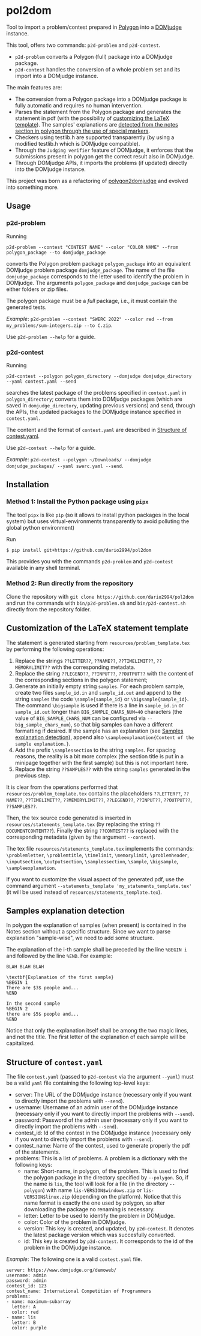 # pol2dom

Tool to import a problem/contest prepared in [Polygon](https://polygon.codeforces.com/) into a [DOMjudge](https://www.domjudge.org/) instance.

This tool, offers two commands: `p2d-problem` and `p2d-contest`.

- `p2d-problem` converts a Polygon (full) package into a DOMjudge package.
- `p2d-contest` handles the conversion of a whole problem set and its import into a DOMjudge instance.

The main features are:

- The conversion from a Polygon package into a DOMjudge package is fully automatic and requires no human intervention.
- Parses the statement from the Polygon package and generates the statement in pdf (with the possibility of [customizing the LaTeX template](#customization-of-the-latex-statement-template)). The samples' explanations are [detected from the notes section in polygon through the use of special markers](#samples-explanation-detection).
- Checkers using testlib.h are supported transparently (by using a modified testlib.h which is DOMjudge compatible).
- Through the `Judging verifier` feature of DOMjudge, it enforces that the submissions present in polygon get the correct result also in DOMjudge.
- Through DOMjudge APIs, it imports the problems (if updated) directly into the DOMjudge instance.

This project was born as a refactoring of [polygon2domjudge](https://github.com/cubercsl/polygon2domjudge) and evolved into something more.

## Usage

### p2d-problem

Running

```p2d-problem --contest "CONTEST NAME" --color "COLOR NAME" --from polygon_package --to domjudge_package```

converts the Polygon problem package `polygon_package` into an equivalent DOMjudge problem package `domjudge_package`.
The name of the file `domjudge_package` corresponds to the letter used to identify the problem in DOMjudge.
The arguments `polygon_package` and `domjudge_package` can be either folders or zip files.

The polygon package must be a *full* package, i.e., it must contain the generated tests.

*Example*: `p2d-problem --contest "SWERC 2022" --color red --from my_problems/sum-integers.zip --to C.zip`.

Use `p2d-problem --help` for a guide.

### p2d-contest

Running 

```p2d-contest --polygon polygon_directory --domjudge domjudge_directory --yaml contest.yaml --send```

searches the latest package of the problems specified in `contest.yaml` in `polygon_directory`; converts them into DOMjudge packages (which are saved in `domjudge_directory`, updating previous versions) and send, through the APIs, the updated packages to the DOMjudge instance specified in `contest.yaml`.

The content and the format of `contest.yaml` are described in [Structure of contest.yaml](#structure-of-contestyaml).

Use `p2d-contest --help` for a guide.

*Example*: `p2d-contest --polygon ~/Downloads/ --domjudge domjudge_packages/ --yaml swerc.yaml --send`.

## Installation
### Method 1: Install the Python package using `pipx`
The tool `pipx` is like `pip` (so it allows to install python packages in the local system) but uses virtual-environments transparently to avoid polluting the global python environment)

Run
```bash
$ pip install git+https://github.com/dario2994/pol2dom
```
This provides you with the commands `p2d-problem` and `p2d-contest` available in any shell terminal.

### Method 2: Run directly from the repository

Clone the repository with `git clone https://github.com/dario2994/pol2dom` and run the commands with `bin/p2d-problem.sh` and `bin/p2d-contest.sh` directly from the repository folder.

## Customization of the LaTeX statement template

The statement is generated starting from `resources/problem_template.tex` by performing the following operations:

1. Replace the strings `??LETTER??`, `??NAME??`, `??TIMELIMIT??`, `??MEMORYLIMIT??` with the corresponding metadata.
2. Replace the string `??LEGEND??`, `??INPUT??`, `??OUTPUT??` with the content of the corresponding sections in the polygon statement;
3. Generate an initially empty string `samples`.
For each problem sample, create two files `sample_id.in` and `sample_id.out` and append to the string `samples` the code `\sample{sample_id}` or `\bigsample{sample_id}`. The command `\bigsample` is used if there is a line in `sample_id.in` or `sample_id.out` longer than `BIG_SAMPLE_CHARS_NUM=40` characters (the value of `BIG_SAMPLE_CHARS_NUM` can be configured via `--big_sample_chars_num`), so that big samples can have a different formatting if desired.
If the sample has an explanation (see [Samples explanation detection](#samples-explanation-detection)), append also `\sampleexplanation{Content of the sample explanation.}`.
4. Add the prefix `\samplessection` to the string `samples`. For spacing reasons, the reality is a bit more complex (the section title is put in a minipage together with the first sample) but this is not important here.
5. Replace the string `??SAMPLES??` with the string `samples` generated in the previous step.

It is clear from the operations performed that `resources/problem_template.tex` contains the placeholders `??LETTER??`, `??NAME??`, `??TIMELIMIT??`, `??MEMORYLIMIT??`, `??LEGEND??`, `??INPUT??`, `??OUTPUT??`, `??SAMPLES??`.

Then, the tex source code generated is inserted in `resources/statements_template.tex` (by replacing the string `??DOCUMENTCONTENT??`). Finally the string `??CONTEST??` is replaced with the corresponding metadata (given by the argument `--contest`).

The tex file `resources/statements_template.tex` implements the commands: `\problemletter`, `\problemtitle`, `\timelimit`, `\memorylimit`, `\problemheader`, `\inputsection`, `\outputsection`, `\samplessection`, `\sample`, `\bigsample`, `\sampleexplanation`.

If you want to customize the visual aspect of the generated pdf, use the command argument `--statements_template 'my_statements_template.tex'` (it will be used instead of `resources/statements_template.tex`).

## Samples explanation detection

In polygon the explanation of samples (when present) is contained in the Notes section without a specific structure.
Since we want to parse explanation "sample-wise", we need to add some structure.

The explanation of the i-th sample shall be preceded by the line `%BEGIN i` and followed by the line `%END`. For example:

```
BLAH BLAH BLAH

\textbf{Explanation of the first sample}
%BEGIN 1
There are $3$ people and...
%END

In the second sample
%BEGIN 2
there are $5$ people and...
%END
```

Notice that only the explanation itself shall be among the two magic lines, and not the title. The first letter of the explanation of each sample will be capitalized.

## Structure of `contest.yaml`

The file `contest.yaml` (passed to `p2d-contest` via the argument `--yaml`) must be a valid `yaml` file containing the following top-level keys:

- server: The URL of the DOMjudge instance (necessary only if you want to directly import the problems with `--send`).
- username: Username of an admin user of the DOMjudge instance (necessary only if you want to directly import the problems with `--send`).
- password: Password of the admin user (necessary only if you want to directly import the problems with `--send`).
- contest_id: Id of the contest in the DOMjudge instance (necessary only if you want to directly import the problems with `--send`).
- contest_name: Name of the contest, used to generate properly the pdf of the statements.
- problems: This is a list of problems. A problem is a dictionary with the following keys:
  - name: Short-name, in polygon, of the problem. This is used to find the polygon package in the directory specified by `--polygon`.
          So, if the name is `lis`, the tool will look for a file (in the directory `--polygon`) with name `lis-VERSION$windows.zip` or `lis-VERSION$linux.zip` (depending on the platform). Notice that this name format is exactly the one used by polygon, so after downloading the package no renaming is necessary.
  - letter: Letter to be used to identify the problem in DOMjudge.
  - color: Color of the problem in DOMjudge.
  - version: This key is created, and updated, by `p2d-contest`. It denotes the latest package version which was succesfully converted.
  - id: This key is created by `p2d-contest`. It corresponds to the id of the problem in the DOMjudge instance.

*Example*: The following one is a valid `contest.yaml` file.

```
server: https://www.domjudge.org/demoweb/
username: admin
password: admin
contest_id: 123
contest_name: International Competition of Programmers
problems:
- name: maximum-subarray
  letter: A
  color: red
- name: lis
  letter: B
  color: purple
```
